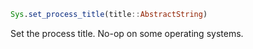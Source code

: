 ```julia
Sys.set_process_title(title::AbstractString)
```

Set the process title. No-op on some operating systems.
